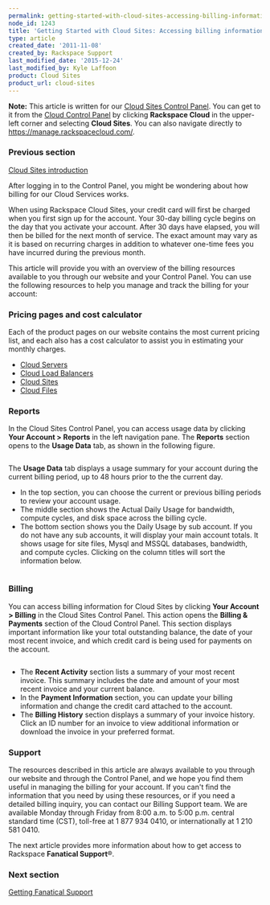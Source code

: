 ```yaml
---
permalink: getting-started-with-cloud-sites-accessing-billing-information/
node_id: 1243
title: 'Getting Started with Cloud Sites: Accessing billing information'
type: article
created_date: '2011-11-08'
created_by: Rackspace Support
last_modified_date: '2015-12-24'
last_modified_by: Kyle Laffoon
product: Cloud Sites
product_url: cloud-sites
---
```


**Note:** This article is written for our [Cloud Sites Control Panel](https://manage.rackspacecloud.com/). You can get to it from the [Cloud Control Panel](https://mycloud.rackspace.com) by clicking **Rackspace Cloud** in the upper-left corner and selecting **Cloud Sites**. You can also navigate directly to <https://manage.rackspacecloud.com/>.

### Previous section

[Cloud Sites introduction](/how-to/cloud-sites)

After logging in to the Control Panel, you might be wondering about how
billing for our Cloud Services works.

When using Rackspace Cloud Sites, your credit card will first be charged
when you first sign up for the account. Your 30-day billing cycle
begins on the day that you activate your account. After 30 days have
elapsed, you will then be billed for the next month of service. The
exact amount may vary as it is based on recurring charges in addition to
whatever one-time fees you have incurred during the previous month.

This article will provide you with an overview of the billing resources
available to you through our website and your Control Panel.  You can
use the following resources to help you manage and track the billing for
your account:

### Pricing pages and cost calculator

Each of the product pages on our website contains the most current
pricing list, and each also has a cost calculator to assist you in
estimating your monthly charges.

-   [Cloud Servers](http://www.rackspace.com/cloud/servers/)
-   [Cloud Load Balancers](http://www.rackspace.com/cloud/load-balancing)
-   [Cloud Sites](http://www.rackspace.com/cloud/sites)
-   [Cloud Files](http://www.rackspace.com/cloud/files)

### Reports

In the Cloud Sites Control Panel, you can access usage data by clicking
**Your Account > Reports** in the left navigation pane.
The **Reports** section opens to the **Usage Data** tab, as shown in the
following figure.

<img src="https://8026b2e3760e2433679c-fffceaebb8c6ee053c935e8915a3fbe7.ssl.cf2.rackcdn.com/field/image/1243.1.png" alt="" />

The **Usage Data** tab displays a usage summary for your account during
the current billing period, up to 48 hours prior to the the current day.

-   In the top section, you can choose the current or previous billing
    periods to review your account usage.
-   The middle section shows the Actual Daily Usage for bandwidth,
    compute cycles, and disk space across the billing cycle.
-   The bottom section shows you the Daily Usage by sub account. If you
    do not have any sub accounts, it will display your main account
    totals.  It shows usage for site files, Mysql and MSSQL databases,
    bandwidth, and compute cycles. Clicking on the column titles will
    sort the information below.

<img src="https://8026b2e3760e2433679c-fffceaebb8c6ee053c935e8915a3fbe7.ssl.cf2.rackcdn.com/field/image/1243.1.1.png" alt="" />

### Billing

You can access billing information for Cloud Sites by clicking **Your
Account > Billing** in the Cloud Sites Control Panel. This action
opens the **Billing & Payments** section of the Cloud Control Panel.
This section displays important information like your total outstanding
balance, the date of your most recent invoice, and which credit card is
being used for payments on the account.

<img src="https://8026b2e3760e2433679c-fffceaebb8c6ee053c935e8915a3fbe7.ssl.cf2.rackcdn.com/field/image/1243.3.png" alt="" />

-   The **Recent Activity** section lists a summary of your most
    recent invoice. This summary includes the date and amount of your
    most recent invoice and your current balance.
-   In the **Payment Information** section, you can update your billing
    information and change the credit card attached to the account.
-   The **Billing History** section displays a summary of your
    invoice history. Click an ID number for an invoice to view
    additional information or download the invoice in your
    preferred format.

### Support

The resources described in this article are always available to you
through our website and through the Control Panel, and we hope you find
them useful in managing the billing for your account. If you can't find
the information that you need by using these resources, or if you need a
detailed billing inquiry, you can contact our Billing Support team. We
are available Monday through Friday from 8:00 a.m. to 5:00 p.m. central
standard time (CST), toll-free at 1 877 934 0410, or internationally at
1 210 581 0410.

The next article provides more information about how to get access to
Rackspace **Fanatical Support**&reg;.

### Next section

[Getting Fanatical Support](/how-to/getting-started-with-cloud-sites-getting-fanatical-support)

